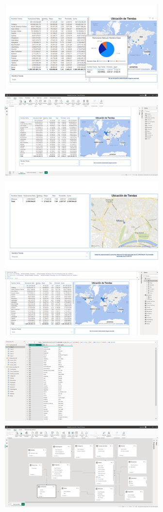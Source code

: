 ![magen](https://github.com/ruizrlaurap0704/PowerBI_Avanzado/blob/main/toolTipPersonalizada.png) <br>

![magen](https://github.com/ruizrlaurap0704/PowerBI_Avanzado/blob/main/todasLasTiendas.png) <br>

![magen](https://github.com/ruizrlaurap0704/PowerBI_Avanzado/blob/main/seleccionUnaCiudad.png) <br>

![magen](https://github.com/ruizrlaurap0704/PowerBI_Avanzado/blob/main/medidasConDax.png) <br>

![magen](https://github.com/ruizrlaurap0704/PowerBI_Avanzado/blob/main/importacionDeDatos.png) <br>

![magen](https://github.com/ruizrlaurap0704/PowerBI_Avanzado/blob/main/Relacion%20Entre%20Tablas.png) <br>
